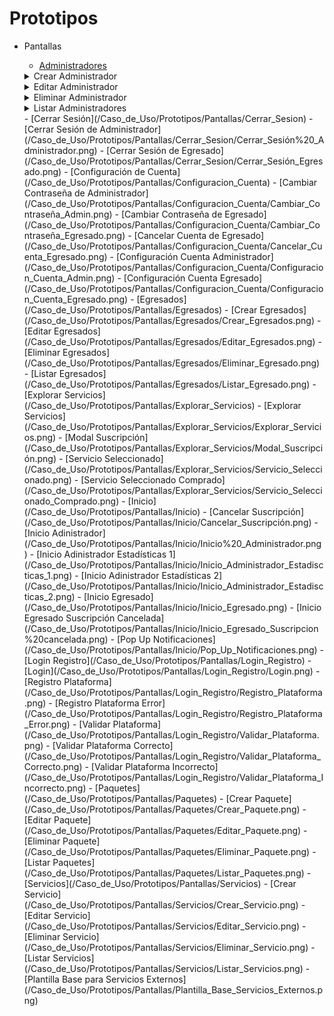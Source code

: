 # Prototipos
- Pantallas
    - [Administradores](/Caso_de_Uso/Prototipos/Pantallas/Administradores)
  <details>
    <summary>Crear Administrador</summary>
      <div align="center">
        <image src="./Caso_de_Uso/Prototipos/Pantallas/Administradores/Crear_Administrador.png" align="center">
      </div>
  </details>

  <details>
    <summary>Editar Administrador</summary>
      <div align="center">
        <image src="./Caso_de_Uso/Prototipos/Pantallas/Administradores/Editar_Administrador.png" align="center">
      </div>
  </details>

  <details>
    <summary>Eliminar Administrador</summary>
      <div align="center">
        <image src="./Caso_de_Uso/Prototipos/Pantallas/Administradores/Eliminar_Administrador.png" align="center">
      </div>
  </details>

  <details>
    <summary>Listar Administradores</summary>
      <div align="center">
        <image src="./Caso_de_Uso/Prototipos/Pantallas/Administradores/Listar_Administradores.png" align="center">
      </div>
  </details>
    - [Cerrar Sesión](/Caso_de_Uso/Prototipos/Pantallas/Cerrar_Sesion)
        - [Cerrar Sesión de Administrador](/Caso_de_Uso/Prototipos/Pantallas/Cerrar_Sesion/Cerrar_Sesión%20_Administrador.png)
        - [Cerrar Sesión de Egresado](/Caso_de_Uso/Prototipos/Pantallas/Cerrar_Sesion/Cerrar_Sesión_Egresado.png)
    - [Configuración de Cuenta](/Caso_de_Uso/Prototipos/Pantallas/Configuracion_Cuenta)
        - [Cambiar Contraseña de Administrador](/Caso_de_Uso/Prototipos/Pantallas/Configuracion_Cuenta/Cambiar_Contraseña_Admin.png)
        - [Cambiar Contraseña de Egresado](/Caso_de_Uso/Prototipos/Pantallas/Configuracion_Cuenta/Cambiar_Contraseña_Egresado.png)
        - [Cancelar Cuenta de Egresado](/Caso_de_Uso/Prototipos/Pantallas/Configuracion_Cuenta/Cancelar_Cuenta_Egresado.png)
        - [Configuración Cuenta Administrador](/Caso_de_Uso/Prototipos/Pantallas/Configuracion_Cuenta/Configuracion_Cuenta_Admin.png)
        - [Configuración Cuenta Egresado](/Caso_de_Uso/Prototipos/Pantallas/Configuracion_Cuenta/Configuracion_Cuenta_Egresado.png)
    - [Egresados](/Caso_de_Uso/Prototipos/Pantallas/Egresados)
        - [Crear Egresados](/Caso_de_Uso/Prototipos/Pantallas/Egresados/Crear_Egresados.png)
        - [Editar Egresados](/Caso_de_Uso/Prototipos/Pantallas/Egresados/Editar_Egresados.png)
        - [Eliminar Egresados](/Caso_de_Uso/Prototipos/Pantallas/Egresados/Eliminar_Egresado.png)
        - [Listar Egresados](/Caso_de_Uso/Prototipos/Pantallas/Egresados/Listar_Egresado.png)
    - [Explorar Servicios](/Caso_de_Uso/Prototipos/Pantallas/Explorar_Servicios)
        - [Explorar Servicios](/Caso_de_Uso/Prototipos/Pantallas/Explorar_Servicios/Explorar_Servicios.png)
        - [Modal Suscripción](/Caso_de_Uso/Prototipos/Pantallas/Explorar_Servicios/Modal_Suscripción.png)
        - [Servicio Seleccionado](/Caso_de_Uso/Prototipos/Pantallas/Explorar_Servicios/Servicio_Seleccionado.png)
        - [Servicio Seleccionado Comprado](/Caso_de_Uso/Prototipos/Pantallas/Explorar_Servicios/Servicio_Seleccionado_Comprado.png)
    - [Inicio](/Caso_de_Uso/Prototipos/Pantallas/Inicio)
        - [Cancelar Suscripción](/Caso_de_Uso/Prototipos/Pantallas/Inicio/Cancelar_Suscripción.png)
        - [Inicio Adinistrador](/Caso_de_Uso/Prototipos/Pantallas/Inicio/Inicio%20_Administrador.png)
        - [Inicio Adinistrador Estadísticas 1](/Caso_de_Uso/Prototipos/Pantallas/Inicio/Inicio_Administrador_Estadiscticas_1.png)
        - [Inicio Adinistrador Estadísticas 2](/Caso_de_Uso/Prototipos/Pantallas/Inicio/Inicio_Administrador_Estadiscticas_2.png)
        - [Inicio Egresado](/Caso_de_Uso/Prototipos/Pantallas/Inicio/Inicio_Egresado.png)
        - [Inicio Egresado Suscripción Cancelada](/Caso_de_Uso/Prototipos/Pantallas/Inicio/Inicio_Egresado_Suscripcion%20cancelada.png)
        - [Pop Up Notificaciones](/Caso_de_Uso/Prototipos/Pantallas/Inicio/Pop_Up_Notificaciones.png)
    - [Login Registro](/Caso_de_Uso/Prototipos/Pantallas/Login_Registro)
        - [Login](/Caso_de_Uso/Prototipos/Pantallas/Login_Registro/Login.png)
        - [Registro Plataforma](/Caso_de_Uso/Prototipos/Pantallas/Login_Registro/Registro_Plataforma.png)
        - [Registro Plataforma Error](/Caso_de_Uso/Prototipos/Pantallas/Login_Registro/Registro_Plataforma_Error.png)
        - [Validar Plataforma](/Caso_de_Uso/Prototipos/Pantallas/Login_Registro/Validar_Plataforma.png)
        - [Validar Plataforma Correcto](/Caso_de_Uso/Prototipos/Pantallas/Login_Registro/Validar_Plataforma_Correcto.png)
        - [Validar Plataforma Incorrecto](/Caso_de_Uso/Prototipos/Pantallas/Login_Registro/Validar_Plataforma_Incorrecto.png)
    - [Paquetes](/Caso_de_Uso/Prototipos/Pantallas/Paquetes)
        - [Crear Paquete](/Caso_de_Uso/Prototipos/Pantallas/Paquetes/Crear_Paquete.png)
        - [Editar Paquete](/Caso_de_Uso/Prototipos/Pantallas/Paquetes/Editar_Paquete.png)
        - [Eliminar Paquete](/Caso_de_Uso/Prototipos/Pantallas/Paquetes/Eliminar_Paquete.png)
        - [Listar Paquetes](/Caso_de_Uso/Prototipos/Pantallas/Paquetes/Listar_Paquetes.png)
    - [Servicios](/Caso_de_Uso/Prototipos/Pantallas/Servicios)
        - [Crear Servicio](/Caso_de_Uso/Prototipos/Pantallas/Servicios/Crear_Servicio.png)
        - [Editar Servicio](/Caso_de_Uso/Prototipos/Pantallas/Servicios/Editar_Servicio.png)
        - [Eliminar Servicio](/Caso_de_Uso/Prototipos/Pantallas/Servicios/Eliminar_Servicio.png)
        - [Listar Servicios](/Caso_de_Uso/Prototipos/Pantallas/Servicios/Listar_Servicios.png)
    - [Plantilla Base para Servicios Externos](/Caso_de_Uso/Prototipos/Pantallas/Plantilla_Base_Servicios_Externos.png)
